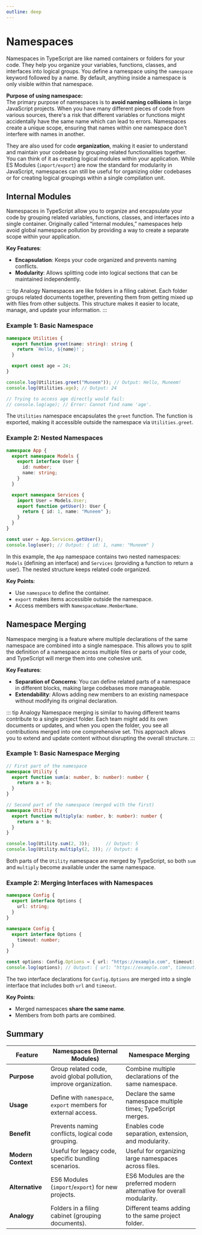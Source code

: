 ```yaml
---
outline: deep
---
```


# Namespaces
Namespaces in TypeScript are like named containers or folders for your code. They help you organize your variables, functions, classes, and interfaces into logical groups. You define a namespace using the `namespace` keyword followed by a name. By default, anything inside a namespace is only visible within that namespace.

**Purpose of using namespace:**\
The primary purpose of namespaces is to **avoid naming collisions** in large JavaScript projects. When you have many different pieces of code from various sources, there's a risk that different variables or functions might accidentally have the same name which can lead to errors. Namespaces create a unique scope, ensuring that names within one namespace don't interfere with names in another.   

They are also used for code **organization**, making it easier to understand and maintain your codebase by grouping related functionalities together. You can think of it as creating logical modules within your application. While ES Modules (`import/export`) are now the standard for modularity in JavaScript, namespaces can still be useful for organizing older codebases or for creating logical groupings within a single compilation unit.

## Internal Modules
Namespaces in TypeScript allow you to organize and encapsulate your code by grouping related variables, functions, classes, and interfaces into a single container. Originally called “internal modules,” namespaces help avoid global namespace pollution by providing a way to create a separate scope within your application.

**Key Features**:
- **Encapsulation**: Keeps your code organized and prevents naming conflicts.
- **Modularity**: Allows splitting code into logical sections that can be maintained independently.

::: tip Analogy
Namespaces are like folders in a filing cabinet. Each folder groups related documents together, preventing them from getting mixed up with files from other subjects. This structure makes it easier to locate, manage, and update your information.
:::
### Example 1: Basic Namespace
```ts
namespace Utilities {
  export function greet(name: string): string {
    return `Hello, ${name}!`;
  }

  export const age = 24;
}

console.log(Utilities.greet("Muneem")); // Output: Hello, Muneem!
console.log(Utilities.age); // Output: 24

// Trying to access age directly would fail:
// console.log(age); // Error: Cannot find name 'age'.
```
The `Utilities` namespace encapsulates the `greet` function. The function is exported, making it accessible outside the namespace via `Utilities.greet`.

### Example 2: Nested Namespaces
```ts
namespace App {
  export namespace Models {
    export interface User {
      id: number;
      name: string;
    }
  }

  export namespace Services {
    import User = Models.User;
    export function getUser(): User {
      return { id: 1, name: "Muneem" };
    }
  }
}

const user = App.Services.getUser();
console.log(user); // Output: { id: 1, name: "Muneem" }
```
In this example, the `App` namespace contains two nested namespaces: `Models` (defining an interface) and `Services` (providing a function to return a user). The nested structure keeps related code organized.

**Key Points**:
- Use `namespace` to define the container.
- `export` makes items accessible outside the namespace.
- Access members with `NamespaceName.MemberName`.

## Namespace Merging
Namespace merging is a feature where multiple declarations of the same namespace are combined into a single namespace. This allows you to split the definition of a namespace across multiple files or parts of your code, and TypeScript will merge them into one cohesive unit.

**Key Features**:
- **Separation of Concerns**: You can define related parts of a namespace in different blocks, making large codebases more manageable.
- **Extendability**: Allows adding new members to an existing namespace without modifying its original declaration.

::: tip Analogy
Namespace merging is similar to having different teams contribute to a single project folder. Each team might add its own documents or updates, and when you open the folder, you see all contributions merged into one comprehensive set. This approach allows you to extend and update content without disrupting the overall structure.
:::
### Example 1: Basic Namespace Merging
```ts
// First part of the namespace
namespace Utility {
  export function sum(a: number, b: number): number {
    return a + b;
  }
}

// Second part of the namespace (merged with the first)
namespace Utility {
  export function multiply(a: number, b: number): number {
    return a * b;
  }
}

console.log(Utility.sum(2, 3));      // Output: 5
console.log(Utility.multiply(2, 3)); // Output: 6
```
Both parts of the `Utility` namespace are merged by TypeScript, so both `sum` and `multiply` become available under the same namespace.
### Example 2: Merging Interfaces with Namespaces
```ts
namespace Config {
  export interface Options {
    url: string;
  }
}

namespace Config {
  export interface Options {
    timeout: number;
  }
}

const options: Config.Options = { url: "https://example.com", timeout: 5000 };
console.log(options); // Output: { url: "https://example.com", timeout: 5000 }
```
The two interface declarations for `Config.Options` are merged into a single interface that includes both `url` and `timeout`.

**Key Points**:
- Merged namespaces **share the same name**.
- Members from both parts are combined.

## Summary
| Feature            | Namespaces (Internal Modules)                       | Namespace Merging                                     |
|--------------------|------------------------------------------------------|-------------------------------------------------------|
| **Purpose** | Group related code, avoid global pollution, improve organization. | Combine multiple declarations of the same namespace.      |
| **Usage** | Define with `namespace`, `export` members for external access. | Declare the same namespace multiple times; TypeScript merges. |
| **Benefit** | Prevents naming conflicts, logical code grouping.      | Enables code separation, extension, and modularity.    |
| **Modern Context** | Useful for legacy code, specific bundling scenarios. | Useful for organizing large namespaces across files.   |
| **Alternative** | ES6 Modules (`import`/`export`) for new projects.     | ES6 Modules are the preferred modern alternative for overall modularity. |
| **Analogy** | Folders in a filing cabinet (grouping documents).    | Different teams adding to the same project folder.    |
